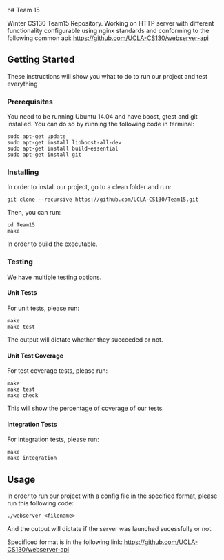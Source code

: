 h# Team 15

Winter CS130 Team15 Repository. Working on HTTP server with different functionality configurable using nginx standards and conforming to the following common api:
https://github.com/UCLA-CS130/webserver-api

## Getting Started

These instructions will show you what to do to run our project and test everything

### Prerequisites

You need to be running Ubuntu 14.04 and have boost, gtest and git installed. You can do so by running the following code in terminal: 

```
sudo apt-get update
sudo apt-get install libboost-all-dev
sudo apt-get install build-essential
sudo apt-get install git
```

### Installing

In order to install our project, go to a clean folder and run:

```
git clone --recursive https://github.com/UCLA-CS130/Team15.git
```
Then, you can run:
```
cd Team15
make
```
In order to build the executable.


### Testing
We have multiple testing options.
#### Unit Tests
For unit tests, please run:
```
make
make test
```
The output will dictate whether they succeeded or not.

#### Unit Test Coverage
For test coverage tests, please run:
```
make
make test
make check
```
This will show the percentage of coverage of our tests.
#### Integration Tests
For integration tests, please run:
```
make
make integration
```

## Usage

In order to run our project with a config file in the specified format, please run this following code:
```
./webserver <filename>
```
And the output will dictate if the server was launched sucessfully or not.

Specificed format is in the following link:
https://github.com/UCLA-CS130/webserver-api
